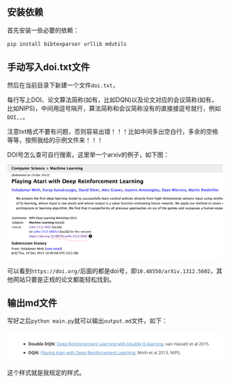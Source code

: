 ## 安装依赖

首先安装一些必要的依赖：

```bash
pip install bibtexparser urllib mdutils
```

## 手动写入doi.txt文件

然后在当前目录下新建一个文件`doi.txt`，

每行写上DOI、论文算法简称(如有，比如DQN)以及论文对应的会议简称(如有，比如NIPS)，中间用逗号隔开，算法简称和会议简称没有的直接接逗号就行，例如`DOI,,`。

注意txt格式不要有问题，否则容易出错！！！比如中间多出空白行，多余的空格等等，按照我给的示例文件来！！！

DOI号怎么查可自行搜索，这里举一个arxiv的例子，如下图：

![image-20221103003758335](figs/image-20221103003758335.png)

可以看到`https://doi.org/`后面的都是doi号，即`10.48550/arXiv.1312.5602`，其他网站只要是正规的论文都能轻松找到。

## 输出md文件

写好之后`python main.py`就可以输出`output.md`文件，如下：

![image-20221103004037188](figs/image-20221103004037188.png)

这个样式就是我规定的样式。